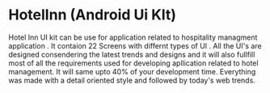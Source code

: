 # HotelInn (Android Ui KIt)
Hotel Inn UI kit can be  use for application related to hospitality managment application .
It contaion 22 Screens with differnt types of UI .
All the UI's are designed consendering the latest trends and designs and it will also fullfill most of all the requirements used for developing apllication related to hotel management.
It will same upto 40% of your development time.
Everything was made with a detail oriented style and followed by today's web trends.
